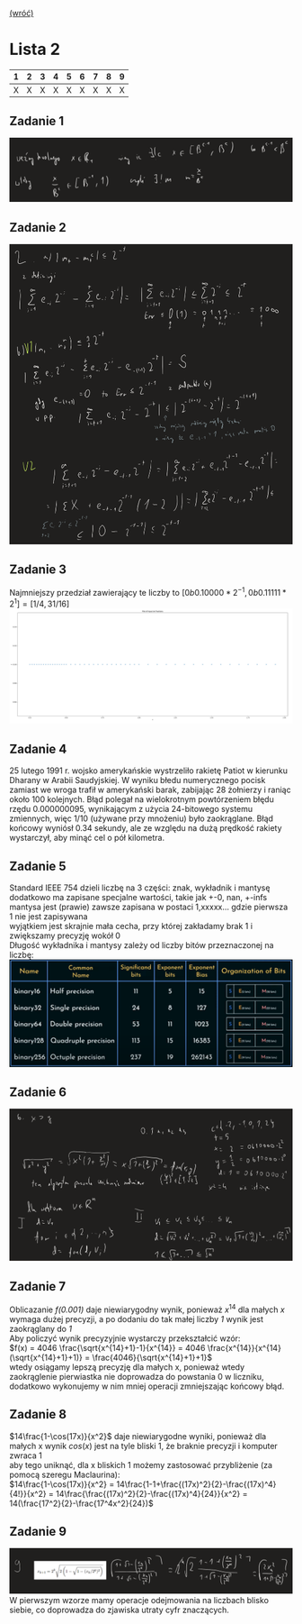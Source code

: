 [(wróć)](../)

# Lista 2
| 1 | 2 | 3 | 4 | 5 | 6 | 7 | 8 | 9 |
|---|---|---|---|---|---|---|---|---|
| X | X | X | X | X | X | X | X | X |

## Zadanie 1
![image](zad1.png)

## Zadanie 2
![image](zad2.png)

## Zadanie 3
Najmniejszy przedział zawierający te liczby to $[0b0.10000*2^{-1}, 0b0.11111*2^1] = [1/4, 31/16]$  
![image](zad3.png)

## Zadanie 4
25 lutego 1991 r. wojsko amerykańskie wystrzeliło rakietę Patiot w kierunku Dharany w Arabii Saudyjskiej. W wyniku błedu numerycznego pocisk zamiast we wroga trafił w amerykański barak, zabijając 28 żołnierzy i raniąc około 100 kolejnych. Błąd polegał na wielokrotnym powtórzeniem błędu rzędu 0.000000095, wynikającym z użycia 24-bitowego systemu zmiennych, więc 1/10 (używane przy mnożeniu) było zaokrąglane. Błąd końcowy wyniósł 0.34 sekundy, ale ze względu na dużą prędkość rakiety wystarczył, aby minąć cel o pół kilometra.  

## Zadanie 5
Standard IEEE 754 dzieli liczbę na 3 części: znak, wykładnik i mantysę   
dodatkowo ma zapisane specjalne wartości, takie jak +-0, nan, +-infs  
mantysa jest (prawie) zawsze zapisana w postaci 1,xxxxx... gdzie pierwsza 1 nie jest zapisywana    
wyjątkiem jest skrajnie mała cecha, przy której zakładamy brak 1 i zwiększamy precyzję wokół 0  
Długość wykładnika i mantysy zależy od liczby bitów przeznaczonej na liczbę:  
![image](ieee754.png)

## Zadanie 6
![image](zad6.png)

## Zadanie 7
Oblicazanie _f(0.001)_ daje niewiarygodny wynik, ponieważ $x^{14}$ dla małych _x_ wymaga dużej precyzji, a po dodaniu do tak małej liczby _1_ wynik jest zaokrąglany do _1_  
Aby policzyć wynik precyzyjnie wystarczy przekształcić wzór:  
$f(x) = 4046 \frac{\sqrt{x^{14}+1}-1}{x^{14}} = 4046 \frac{x^{14}}{x^{14}(\sqrt{x^{14}+1}+1)} = \frac{4046}{\sqrt{x^{14}+1}+1}$  
wtedy osiągamy lepszą precyzję dla małych x, ponieważ wtedy zaokrąglenie pierwiastka nie doprowadza do powstania 0 w liczniku, dodatkowo wykonujemy w nim mniej operacji zmniejszając końcowy błąd.  

## Zadanie 8
$14\frac{1-\cos(17x)}{x^2}$ daje niewiarygodne wyniki, ponieważ dla małych x wynik $cos(x)$ jest na tyle bliski 1, że braknie precyzji i komputer zwraca 1   
aby tego uniknąć, dla x bliskich 1 możemy zastosować przybliżenie (za pomocą szeregu Maclaurina):  
$14\frac{1-\cos(17x)}{x^2} = 14\frac{1-1+\frac{(17x)^2}{2}-\frac{(17x)^4}{4!}}{x^2} = 14\frac{\frac{(17x)^2}{2}-\frac{(17x)^4}{24}}{x^2} = 14(\frac{17^2}{2}-\frac{17^4x^2}{24})$  

## Zadanie 9
![image](zad9.png)
W pierwszym wzorze mamy operacje odejmowania na liczbach blisko siebie, co doprowadza do zjawiska utraty cyfr znaczących.  
